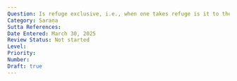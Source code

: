 ```yaml
---
Question: Is refuge exclusive, i.e., when one takes refuge is it to the Triple Gem and none other?
Category: Saraṇa
Sutta References:
Date Entered: March 30, 2025
Review Status: Not started
Level: 
Priority: 
Number: 
Draft: true
---
```


